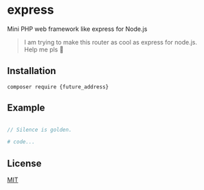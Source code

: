 # express
Mini PHP web framework like express for Node.js

> I am trying to make this router as cool as express for node.js.
> <br>Help me pls 🙏

## Installation
```
composer require {future_address}
```

## Example
```php

// Silence is golden.

# code...

```

## License
[MIT](https://choosealicense.com/licenses/mit/)